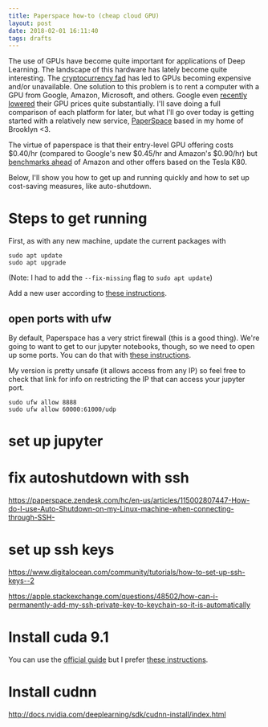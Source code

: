 ```yaml
---
title: Paperspace how-to (cheap cloud GPU)
layout: post
date: 2018-02-01 16:11:40
tags: drafts
---
```


The use of GPUs have become quite important for applications of Deep Learning. The landscape of this hardware has lately become quite interesting. The [cryptocurrency fad](https://arstechnica.com/tech-policy/2018/01/cryptocurrency-boom-creates-insane-global-graphics-card-shortage/) has led to GPUs becoming expensive and/or unavailable. One solution to this problem is to rent a computer with a GPU from Google, Amazon, Microsoft, and others. Google even [recently lowered](https://cloudplatform.googleblog.com/2017/11/new-lower-prices-for-GPUs-and-preemptible-Local-SSDs.html) their GPU prices quite substantially. I'll save doing a full comparison of each platform for later, but what I'll go over today is getting started with a relatively new service, [PaperSpace](https://techcrunch.com/2017/05/03/paperspace-launches-gpu-powered-virtual-machines-loaded-with-tools-for-data-scientists/) based in my home of Brooklyn <3.

The virtue of paperspace is that their entry-level GPU offering costs $0.40/hr (compared to Google's new $0.45/hr and Amazon's $0.90/hr) but [benchmarks ahead](https://medium.com/initialized-capital/benchmarking-tensorflow-performance-and-cost-across-different-gpu-options-69bd85fe5d58) of Amazon and other offers based on the Tesla K80.

Below, I'll show you how to get up and running quickly and how to set up cost-saving measures, like auto-shutdown.

# Steps to get running

First, as with any new machine, update the current packages with

```
sudo apt update
sudo apt upgrade
```

(Note: I had to add the `--fix-missing` flag to `sudo apt update`)

Add a new user according to [these instructions](https://www.digitalocean.com/community/tutorials/how-to-create-a-sudo-user-on-ubuntu-quickstart).



## open ports with ufw

By default, Paperspace has a very strict firewall (this is a good thing). We're going to want to get to our jupyter notebooks, though, so we need to open up some ports. You can do that with [these instructions](https://www.digitalocean.com/community/tutorials/how-to-setup-a-firewall-with-ufw-on-an-ubuntu-and-debian-cloud-server).

My version is pretty unsafe (it allows access from any IP) so feel free to check that link for info on restricting the IP that can access your jupyter port.

```
sudo ufw allow 8888
sudo ufw allow 60000:61000/udp
```

# set up jupyter


# fix autoshutdown with ssh

https://paperspace.zendesk.com/hc/en-us/articles/115002807447-How-do-I-use-Auto-Shutdown-on-my-Linux-machine-when-connecting-through-SSH-

# set up ssh keys

https://www.digitalocean.com/community/tutorials/how-to-set-up-ssh-keys--2

https://apple.stackexchange.com/questions/48502/how-can-i-permanently-add-my-ssh-private-key-to-keychain-so-it-is-automatically

# Install cuda 9.1

You can use the [official guide](http://docs.nvidia.com/cuda/cuda-installation-guide-linux/) but I prefer [these instructions](https://askubuntu.com/questions/967332/how-can-i-install-cuda-9-on-ubuntu-17-10).

# Install cudnn

http://docs.nvidia.com/deeplearning/sdk/cudnn-install/index.html
